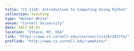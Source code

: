 ```yaml
---
title: "CS 1110: Introduction to Computing Using Python"
collection: teaching
type: "Walker White"
venue: "Cornell University"
date: 2017-08-01
location: "Ithaca, NY, USA"
link: "https://www.cs.cornell.edu/courses/cs1110/2017fa/"
proflink: "http://www.cs.cornell.edu/~wmwhite/"
---
```

